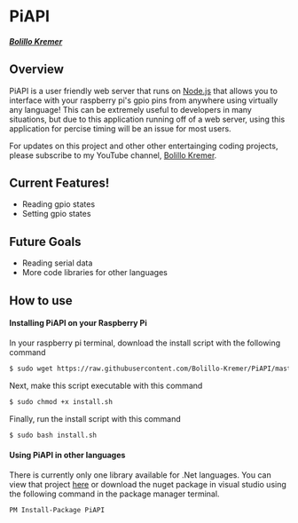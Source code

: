 # PiAPI
##### [Bolillo Kremer](https://youtube.com/BolilloKremer?https://www.youtube.com/BolilloKremer?sub_confirmation=1)

## Overview
PiAPI is a user friendly web server that runs on [Node.js](https://nodejs.org) that allows you to interface with your raspberry pi's gpio pins from anywhere using virtually any language! This can be extremely useful to developers in many situations, but due to this application running off of a web server, using this application for percise timing will be an issue for most users.

For updates on this project and other other entertainging coding projects, please subscribe to my YouTube channel, [Bolillo Kremer](https://youtube.com/BolilloKremer?https://www.youtube.com/BolilloKremer?sub_confirmation=1). 

## Current Features!
  - Reading gpio states
  - Setting gpio states
  
## Future Goals
 - Reading serial data
 - More code libraries for other languages


## How to use
#### Installing PiAPI on your Raspberry Pi
In your raspberry pi terminal, download the install script with the following command
```sh
$ sudo wget https://raw.githubusercontent.com/Bolillo-Kremer/PiAPI/master/install.sh
```
Next, make this script executable with this command
```sh
$ sudo chmod +x install.sh
```
Finally, run the install script with this command
```sh
$ sudo bash install.sh
```
#### Using PiAPI in other languages

There is currently only one library available for .Net languages. You can view that project [here](https://github.com/Bolillo-Kremer/PiAPI-C-Sharp) or download the nuget package in visual studio using the following command in the package manager terminal.
```
PM Install-Package PiAPI
```
